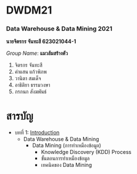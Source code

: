 # DWDM21
### Data Warehouse & Data Mining 2021

**นายจิตรกร จันทะสี 623021044-1**

*Group Name*: **แมวส้มสร้างตัว**
1. จิตรกร จันทะสี
2. คำแสน แก้วพิภพ
3. วานิตา สมเด็จ
4. อาธิติยา ธรรมวงษา
5. กรกนก สังฆพันธ์


# สารบัญ
* บทที่ 1: [Introduction](https://github.com/jittakorn-ch/DWDM21/blob/main/Chapeter1.md)
  * Data Warehouse & Data Mining
    * Data Mining (การทำเหมืองข้อมูล)
      * Knowledge Discovery (KDD) Process
      * ขั้นตอนการทำเหมืองข้อมูล
      * เทคนิคของ Data Mining
